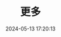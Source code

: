 ---
title: 更多
index: false
date: 2024-05-13 17:20:13
icon: solar:code-scan-bold
sidebar: false
article: false
category:
  - 更多
---